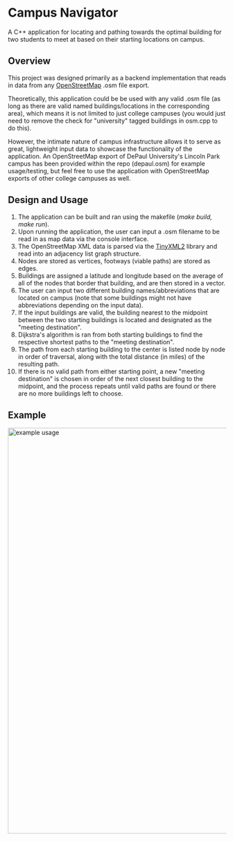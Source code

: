 # Campus Navigator
A C++ application for locating and pathing towards the optimal building for two students to meet at based on their starting locations on campus.

## Overview
This project was designed primarily as a backend implementation that reads in data from any [OpenStreetMap](https://www.openstreetmap.org/#map=13/40.07827/-88.21906) .osm file export.

Theoretically, this application could be be used with any valid .osm file (as long as there are valid named buildings/locations in the corresponding area), which means it is not limited to just college campuses (you would just need to remove the check for "university" tagged buildings in osm.cpp to do this).

However, the intimate nature of campus infrastructure allows it to serve as great, lightweight input data to showcase the functionality of the application. An OpenStreetMap export of DePaul University's Lincoln Park campus has been provided within the repo (depaul.osm) for example usage/testing, but feel free to use the application with OpenStreetMap exports of other college campuses as well.

## Design and Usage
1. The application can be built and ran using the makefile (*make build, make run*).
2. Upon running the application, the user can input a .osm filename to be read in as map data via the console interface.
3. The OpenStreetMap XML data is parsed via the [TinyXML2](https://github.com/leethomason/tinyxml2) library and read into an adjacency list graph structure.
4. Nodes are stored as vertices, footways (viable paths) are stored as edges.
5. Buildings are assigned a latitude and longitude based on the average of all of the nodes that border that building, and are then stored in a vector.
6. The user can input two different building names/abbreviations that are located on campus (note that some buildings might not have abbreviations depending on the input data).
7. If the input buildings are valid, the building nearest to the midpoint between the two starting buildings is located and designated as the "meeting destination".
8. Dijkstra's algorithm is ran from both starting buildings to find the respective shortest paths to the "meeting destination".
9. The path from each starting building to the center is listed node by node in order of traversal, along with the total distance (in miles) of the resulting path.
10. If there is no valid path from either starting point, a new "meeting destination" is chosen in order of the next closest building to the midpoint, and the process repeats until valid paths are found or there are no more buildings left to choose.

## Example
<img width="1920" height="937" alt="example usage" src="https://github.com/user-attachments/assets/99c3412d-2121-4c9b-ae93-04b3fa657792" />

